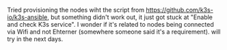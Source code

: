 Tried provisioning the nodes wiht the script from https://github.com/k3s-io/k3s-ansible, but something didn't work out, it just got stuck at "Enable and check K3s service". I wonder if it's related to nodes being connected via Wifi and not Ehterner (somewhere someone said it's a requirement). will try in the next days.
